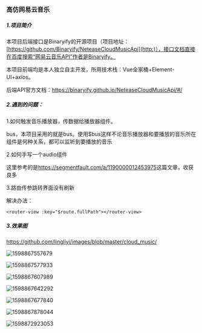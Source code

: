 ### 高仿网易云音乐

##### 1.**项目简介**

本项目后端接口是Binaryify的开源项目（项目地址：[https://github.com/Binaryify/NeteaseCloudMusicApi](http:)），接口文档直接在百度搜索“网易云音乐API”作者是Binaryify。

本项目前端均是本人独立自主开发，所用技术栈：Vue全家桶+Element-UI+axios。

后端API官方文档：[<https://binaryify.github.io/NeteaseCloudMusicApi/#/>](http:)

##### 2.遇到的问题：

1.如何触发音乐播放器，传数据给播放器组件。

bus，本项目采用的就是bus。使用$bus这样不论音乐播放器和要播放的音乐所在组件是何种关系，都可以监听到要播放的音乐

2.如何手写一个audio组件

这里参考的是<https://segmentfault.com/a/1190000012453975>这篇文章，收获良多

3.路由传参跳转界面没有刷新

解决办法：

`<router-view :key="$route.fullPath"></router-view>`



##### 3.效果图

<https://github.com/lingliyi/images/blob/master/cloud_music/>

![1598867557679](https://github.com/lingliyi/images/blob/master/cloud_music/1598866098261.png)



![1598867577933](https://github.com/lingliyi/images/blob/master/cloud_music//1598867577933.png)



![1598867607989](https://github.com/lingliyi/images/blob/master/cloud_music//1598867607989.png)

![1598867642292](https://github.com/lingliyi/images/blob/master/cloud_music//1598867642292.png)



![1598867677840](https://github.com/lingliyi/images/blob/master/cloud_music//1598867677840.png)



![1598867878044](https://github.com/lingliyi/images/blob/master/cloud_music//1598867878044.png)

![1598872923053](https://github.com/lingliyi/images/blob/master/cloud_music//1598872923053.png)

